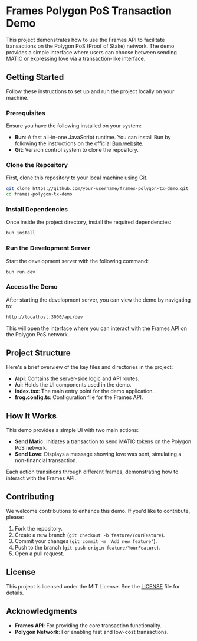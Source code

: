 # Frames Polygon PoS Transaction Demo

This project demonstrates how to use the Frames API to facilitate transactions on the Polygon PoS (Proof of Stake) network. The demo provides a simple interface where users can choose between sending MATIC or expressing love via a transaction-like interface.

## Getting Started

Follow these instructions to set up and run the project locally on your machine.

### Prerequisites

Ensure you have the following installed on your system:

- **Bun**: A fast all-in-one JavaScript runtime. You can install Bun by following the instructions on the official [Bun website](https://bun.sh/).
- **Git**: Version control system to clone the repository.

### Clone the Repository

First, clone this repository to your local machine using Git.

```bash
git clone https://github.com/your-username/frames-polygon-tx-demo.git
cd frames-polygon-tx-demo
```

### Install Dependencies
Once inside the project directory, install the required dependencies:

```bash
bun install
```

### Run the Development Server
Start the development server with the following command:

```bash
bun run dev
```

### Access the Demo
After starting the development server, you can view the demo by navigating to:

```bash
http://localhost:3000/api/dev
```

This will open the interface where you can interact with the Frames API on the Polygon PoS network.

## Project Structure

Here's a brief overview of the key files and directories in the project:

- **/api**: Contains the server-side logic and API routes.
- **/ui**: Holds the UI components used in the demo.
- **index.tsx**: The main entry point for the demo application.
- **frog.config.ts**: Configuration file for the Frames API.

## How It Works

This demo provides a simple UI with two main actions:

- **Send Matic**: Initiates a transaction to send MATIC tokens on the Polygon PoS network.
- **Send Love**: Displays a message showing love was sent, simulating a non-financial transaction.

Each action transitions through different frames, demonstrating how to interact with the Frames API.

## Contributing

We welcome contributions to enhance this demo. If you'd like to contribute, please:

1. Fork the repository.
2. Create a new branch (`git checkout -b feature/YourFeature`).
3. Commit your changes (`git commit -m 'Add new feature'`).
4. Push to the branch (`git push origin feature/YourFeature`).
5. Open a pull request.

## License

This project is licensed under the MIT License. See the [LICENSE](LICENSE) file for details.

## Acknowledgments

- **Frames API**: For providing the core transaction functionality.
- **Polygon Network**: For enabling fast and low-cost transactions.
